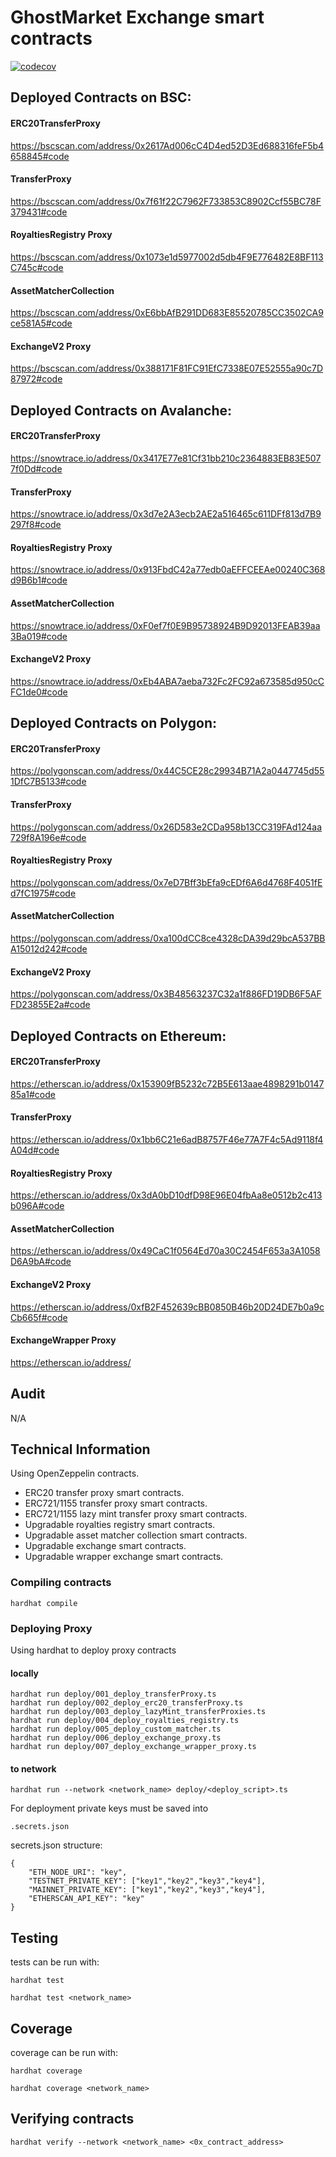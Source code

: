 # GhostMarket Exchange smart contracts

[![codecov](https://codecov.io/github/OnBlockIO/evm-trading-contracts/branch/main/graph/badge.svg?token=GHZYA9CM2E)](https://codecov.io/github/OnBlockIO/evm-trading-contracts)

## Deployed Contracts on BSC:

#### ERC20TransferProxy

https://bscscan.com/address/0x2617Ad006cC4D4ed52D3Ed688316feF5b4658845#code

#### TransferProxy

https://bscscan.com/address/0x7f61f22C7962F733853C8902Ccf55BC78F379431#code

#### RoyaltiesRegistry Proxy

https://bscscan.com/address/0x1073e1d5977002d5db4F9E776482E8BF113C745c#code

#### AssetMatcherCollection

https://bscscan.com/address/0xE6bbAfB291DD683E85520785CC3502CA9ce581A5#code

#### ExchangeV2 Proxy

https://bscscan.com/address/0x388171F81FC91EfC7338E07E52555a90c7D87972#code


## Deployed Contracts on Avalanche:

#### ERC20TransferProxy

https://snowtrace.io/address/0x3417E77e81Cf31bb210c2364883EB83E5077f0Dd#code

#### TransferProxy

https://snowtrace.io/address/0x3d7e2A3ecb2AE2a516465c611DFf813d7B9297f8#code

#### RoyaltiesRegistry Proxy

https://snowtrace.io/address/0x913FbdC42a77edb0aEFFCEEAe00240C368d9B6b1#code

#### AssetMatcherCollection

https://snowtrace.io/address/0xF0ef7f0E9B95738924B9D92013FEAB39aa3Ba019#code

#### ExchangeV2 Proxy

https://snowtrace.io/address/0xEb4ABA7aeba732Fc2FC92a673585d950cCFC1de0#code


## Deployed Contracts on Polygon:

#### ERC20TransferProxy

https://polygonscan.com/address/0x44C5CE28c29934B71A2a0447745d551DfC7B5133#code

#### TransferProxy

https://polygonscan.com/address/0x26D583e2CDa958b13CC319FAd124aa729f8A196e#code

#### RoyaltiesRegistry Proxy

https://polygonscan.com/address/0x7eD7Bff3bEfa9cEDf6A6d4768F4051fEd7fC1975#code

#### AssetMatcherCollection

https://polygonscan.com/address/0xa100dCC8ce4328cDA39d29bcA537BBA15012d242#code

#### ExchangeV2 Proxy

https://polygonscan.com/address/0x3B48563237C32a1f886FD19DB6F5AFFD23855E2a#code


## Deployed Contracts on Ethereum:

#### ERC20TransferProxy

https://etherscan.io/address/0x153909fB5232c72B5E613aae4898291b014785a1#code

#### TransferProxy

https://etherscan.io/address/0x1bb6C21e6adB8757F46e77A7F4c5Ad9118f4A04d#code

#### RoyaltiesRegistry Proxy

https://etherscan.io/address/0x3dA0bD10dfD98E96E04fbAa8e0512b2c413b096A#code

#### AssetMatcherCollection

https://etherscan.io/address/0x49CaC1f0564Ed70a30C2454F653a3A1058D6A9bA#code

#### ExchangeV2 Proxy

https://etherscan.io/address/0xfB2F452639cBB0850B46b20D24DE7b0a9cCb665f#code

#### ExchangeWrapper Proxy

https://etherscan.io/address/


## Audit
N/A

## Technical Information
Using OpenZeppelin contracts.
- ERC20 transfer proxy smart contracts.
- ERC721/1155 transfer proxy smart contracts.
- ERC721/1155 lazy mint transfer proxy smart contracts.
- Upgradable royalties registry smart contracts.
- Upgradable asset matcher collection smart contracts.
- Upgradable exchange smart contracts.
- Upgradable wrapper exchange smart contracts.

### Compiling contracts
```
hardhat compile
```

### Deploying Proxy
Using hardhat to deploy proxy contracts

#### locally
```
hardhat run deploy/001_deploy_transferProxy.ts
hardhat run deploy/002_deploy_erc20_transferProxy.ts
hardhat run deploy/003_deploy_lazyMint_transferProxies.ts
hardhat run deploy/004_deploy_royalties_registry.ts
hardhat run deploy/005_deploy_custom_matcher.ts
hardhat run deploy/006_deploy_exchange_proxy.ts
hardhat run deploy/007_deploy_exchange_wrapper_proxy.ts
```

#### to network
```
hardhat run --network <network_name> deploy/<deploy_script>.ts
```
For deployment private keys must be saved into

```
.secrets.json
```

secrets.json structure:

```
{
    "ETH_NODE_URI": "key",
    "TESTNET_PRIVATE_KEY": ["key1","key2","key3","key4"],
    "MAINNET_PRIVATE_KEY": ["key1","key2","key3","key4"],
    "ETHERSCAN_API_KEY": "key"
}
```

## Testing
tests can be run with:

```
hardhat test
```

```
hardhat test <network_name>
```

## Coverage
coverage can be run with:

```
hardhat coverage
```

```
hardhat coverage <network_name>
```

## Verifying contracts
```
hardhat verify --network <network_name> <0x_contract_address>
```